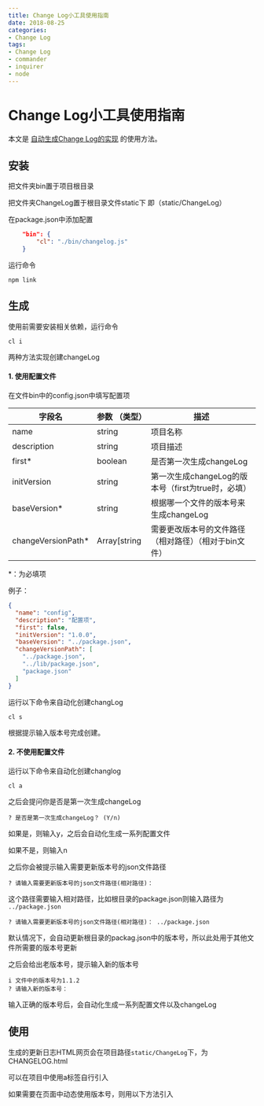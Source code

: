 ```yaml
---
title: Change Log小工具使用指南
date: 2018-08-25
categories:
- Change Log 
tags:
- Change Log
- commander 
- inquirer 
- node
---
```


# Change Log小工具使用指南



本文是 [自动生成Change Log的实现](https://xudany.github.io/change%20log/2018/08/28/%E8%87%AA%E5%8A%A8%E7%94%9F%E6%88%90Change-Log%E7%9A%84%E5%AE%9E%E7%8E%B0/) 的使用方法。

## 安装

把文件夹bin置于项目根目录

把文件夹ChangeLog置于根目录文件static下 即（static/ChangeLog）

在package.json中添加配置

```json
    "bin": {
        "cl": "./bin/changelog.js"
    }
```

运行命令

```
npm link
```



## 生成

使用前需要安装相关依赖，运行命令

```
cl i
```

两种方法实现创建changeLog

#### 1.  使用配置文件

   在文件bin中的config.json中填写配置项

| 字段名             | 参数 （类型） | 描述                                                  |
| ------------------ | ------------- | ----------------------------------------------------- |
| name               | string        | 项目名称                                              |
| description        | string        | 项目描述                                              |
| first*             | boolean       | 是否第一次生成changeLog                               |
| initVersion        | string        | 第一次生成changeLog的版本号（first为true时，必填）    |
| baseVersion*       | string        | 根据哪一个文件的版本号来生成changeLog                 |
| changeVersionPath* | Array[string  | 需要更改版本号的文件路径（相对路径）（相对于bin文件） |

   *：为必填项

   例子：

   ```json
   {
     "name": "config",
     "description": "配置项",
     "first": false,
     "initVersion": "1.0.0",
     "baseVersion": "../package.json",
     "changeVersionPath": [
       "../package.json",
       "../lib/package.json",
       "package.json"
     ]
   }
   ```

   

   运行以下命令来自动化创建changLog

   ```
   cl s
   ```

   根据提示输入版本号完成创建。

   

#### 2. 不使用配置文件

   运行以下命令来自动化创建changlog

   ```
   cl a
   ```

   之后会提问你是否是第一次生成changeLog

   ```
   ? 是否是第一次生成changeLog？ (Y/n)
   ```

   如果是，则输入y，之后会自动化生成一系列配置文件

   

   如果不是，则输入n

   之后你会被提示输入需要更新版本号的json文件路径

   ```
   ? 请输入需要更新版本号的json文件路径(相对路径)：
   ```

   这个路径需要输入相对路径，比如根目录的package.json则输入路径为 `../package.json`

   ```
   ? 请输入需要更新版本号的json文件路径(相对路径)： ../package.json
   ```

   默认情况下，会自动更新根目录的packag.json中的版本号，所以此处用于其他文件所需要的版本号更新

   之后会给出老版本号，提示输入新的版本号

   ```
   i 文件中的版本号为1.1.2
   ? 请输入新的版本号：
   ```

   输入正确的版本号后，会自动化生成一系列配置文件以及changeLog

   

## 使用

   生成的更新日志HTML网页会在项目路径`static/ChangeLog`下，为CHANGELOG.html

   可以在项目中使用a标签自行引入

   如果需要在页面中动态使用版本号，则用以下方法引入

   <script>中的代码
   ```javascript
   created() {
      this.version = document.getElementsByName('version')[0].content;
   }
   ```

   ```javascript
   data() {
      return {
         version: "1.0.0"
      }
   },
   ```

   <template>中的代码
   ```javascript
   <div>{{version}}</div>   
   ```

## 其他命令

可以通过运行以下命令进行探索： 

```
cl --help
```

 Options:

    -V, --version                  output the version number
    -h, --help                     output usage information


  Commands:

    version|v [options]            输出版本号
    install|i [options]            安装相关依赖
    createVersion|cev [options]    生成版本号
    createChangeLog|ccl [options]  自动生成changeLog.md文件
    convert|cvh [options]          markdown转成html
    auto|a [options]               自动化生成全部设置
    simple|s [options]             需要配置文件的简单初始化



## 其他事项

如果需要修改生成的css样式，则在项目路径`static/ChangeLog/css`下的changeLog.css文件进行修改

如果需要修改头部<title>等HTML相关，则在项目路径`static/ChangeLog`下的模板文件template.html进行修改

注意： 不可以改动此部分，会影响HTML模板的生成！

```javascript
<div id='write'>
    @markdown
</div>
```